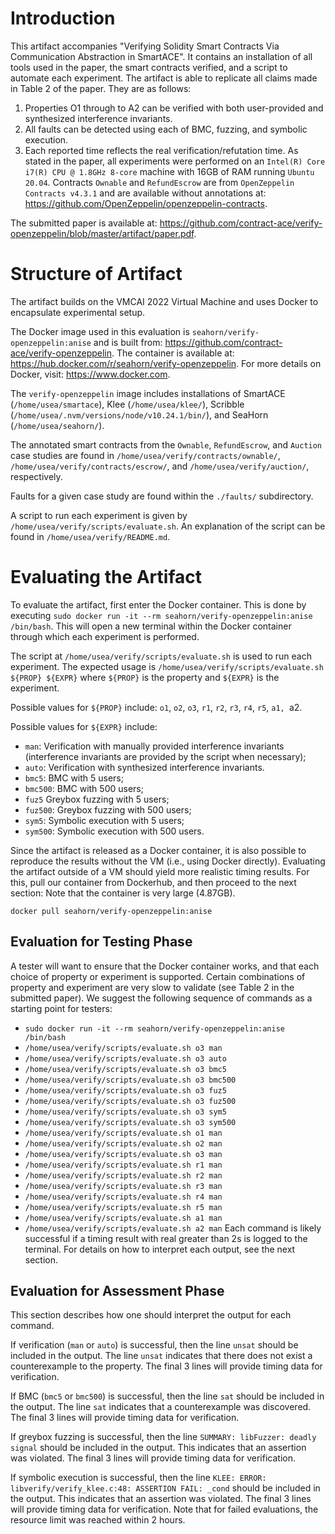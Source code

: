 # Introduction

This artifact accompanies "Verifying Solidity Smart Contracts Via Communication Abstraction in SmartACE".
It contains an installation of all tools used in the paper, the smart contracts verified, and a script to automate each experiment.
The artifact is able to replicate all claims made in Table 2 of the paper.
They are as follows:
1. Properties O1 through to A2 can be verified with both user-provided and synthesized interference invariants.
2. All faults can be detected using each of BMC, fuzzing, and symbolic execution.
3. Each reported time reflects the real verification/refutation time.
As stated in the paper, all experiments were performed on an `Intel(R) Core i7(R) CPU @ 1.8GHz 8-core` machine with 16GB of RAM running `Ubuntu 20.04`.
Contracts `Ownable` and `RefundEscrow` are from `OpenZeppelin Contracts v4.3.1` and are available without annotations at: https://github.com/OpenZeppelin/openzeppelin-contracts.

The submitted paper is available at: https://github.com/contract-ace/verify-openzeppelin/blob/master/artifact/paper.pdf.

# Structure of Artifact

The artifact builds on the VMCAI 2022 Virtual Machine and uses Docker to encapsulate experimental setup.

The Docker image used in this evaluation is `seahorn/verify-openzeppelin:anise` and is built from: https://github.com/contract-ace/verify-openzeppelin.
The container is available at: https://hub.docker.com/r/seahorn/verify-openzeppelin.
For more details on Docker, visit: https://www.docker.com.

The `verify-openzeppelin` image includes installations of SmartACE (`/home/usea/smartace`), Klee (`/home/usea/klee/`), Scribble (`/home/usea/.nvm/versions/node/v10.24.1/bin/`), and SeaHorn (`/home/usea/seahorn/`).

The annotated smart contracts from the `Ownable`, `RefundEscrow`, and `Auction` case studies are found in `/home/usea/verify/contracts/ownable/`, `/home/usea/verify/contracts/escrow/`, and `/home/usea/verify/auction/`, respectively.

Faults for a given case study are found within the `./faults/` subdirectory.

A script to run each experiment is given by `/home/usea/verify/scripts/evaluate.sh`.
An explanation of the script can be found in `/home/usea/verify/README.md`.

# Evaluating the Artifact

To evaluate the artifact, first enter the Docker container.
This is done by executing `sudo docker run -it --rm seahorn/verify-openzeppelin:anise /bin/bash`.
This will open a new terminal within the Docker container through which each experiment is performed.

The script at `/home/usea/verify/scripts/evaluate.sh` is used to run each experiment.
The expected usage is `/home/usea/verify/scripts/evaluate.sh ${PROP} ${EXPR}` where `${PROP}` is the property and `${EXPR}` is the experiment.

Possible values for `${PROP}` include: `o1`, `o2`, `o3`, `r1`, `r2`, `r3`, `r4`, `r5`, `a1, `a2.

Possible values for `${EXPR}` include:
- `man`: Verification with manually provided interference invariants (interference invariants are provided by the script when necessary);
- `auto`: Verification with synthesized interference invariants.
- `bmc5`: BMC with 5 users;
- `bmc500`: BMC with 500 users;
- `fuz5` Greybox fuzzing with 5 users;
- `fuz500`: Greybox fuzzing with 500 users;
- `sym5`: Symbolic execution with 5 users;
- `sym500`: Symbolic execution with 500 users.

Since the artifact is released as a Docker container, it is also possible to reproduce the results without the VM (i.e., using Docker directly).
Evaluating the artifact outside of a VM should yield more realistic timing results.
For this, pull our container from Dockerhub, and then proceed to the next section:
Note that the container is very large (4.87GB).
```
docker pull seahorn/verify-openzeppelin:anise
```

## Evaluation for Testing Phase

A tester will want to ensure that the Docker container works, and that each choice of property or experiment is supported.
Certain combinations of property and experiment are very slow to validate (see Table 2 in the submitted paper).
We suggest the following sequence of commands as a starting point for testers:
- `sudo docker run -it --rm seahorn/verify-openzeppelin:anise /bin/bash`
- `/home/usea/verify/scripts/evaluate.sh o3 man`
- `/home/usea/verify/scripts/evaluate.sh o3 auto`
- `/home/usea/verify/scripts/evaluate.sh o3 bmc5`
- `/home/usea/verify/scripts/evaluate.sh o3 bmc500`
- `/home/usea/verify/scripts/evaluate.sh o3 fuz5`
- `/home/usea/verify/scripts/evaluate.sh o3 fuz500`
- `/home/usea/verify/scripts/evaluate.sh o3 sym5`
- `/home/usea/verify/scripts/evaluate.sh o3 sym500`
- `/home/usea/verify/scripts/evaluate.sh o1 man`
- `/home/usea/verify/scripts/evaluate.sh o2 man`
- `/home/usea/verify/scripts/evaluate.sh o3 man`
- `/home/usea/verify/scripts/evaluate.sh r1 man`
- `/home/usea/verify/scripts/evaluate.sh r2 man`
- `/home/usea/verify/scripts/evaluate.sh r3 man`
- `/home/usea/verify/scripts/evaluate.sh r4 man`
- `/home/usea/verify/scripts/evaluate.sh r5 man`
- `/home/usea/verify/scripts/evaluate.sh a1 man`
- `/home/usea/verify/scripts/evaluate.sh a2 man`
Each command is likely successful if a timing result with real greater than 2s is logged to the terminal.
For details on how to interpret each output, see the next section.

## Evaluation for Assessment Phase

This section describes how one should interpret the output for each command.

If verification (`man` or `auto`) is successful, then the line `unsat` should be included in the output.
The line `unsat` indicates that there does not exist a counterexample to the property.
The final 3 lines will provide timing data for verification.

If BMC (`bmc5` or `bmc500`) is successful, then the line `sat` should be included in the output.
The line `sat` indicates that a counterexample was discovered.
The final 3 lines will provide timing data for verification.

If greybox fuzzing is successful, then the line `SUMMARY: libFuzzer: deadly signal` should be included in the output.
This indicates that an assertion was violated.
The final 3 lines will provide timing data for verification.

If symbolic execution is successful, then the line `KLEE: ERROR: libverify/verify_klee.c:48: ASSERTION FAIL: _cond` should be included in the output.
This indicates that an assertion was violated.
The final 3 lines will provide timing data for verification.
Note that for failed evaluations, the resource limit was reached within 2 hours.
